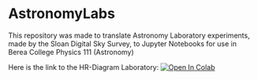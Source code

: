 # AstronomyLabs


This repository was made to translate Astronomy Laboratory experiments, made by the Sloan Digital Sky Survey, to Jupyter Notebooks for use in Berea College Physics 111 (Astronomy)

Here is the link to the HR-Diagram Laboratory:
[![Open In Colab](https://colab.research.google.com/assets/colab-badge.svg)](https://colab.research.google.com/github/Pratere/AstronomyLabs/blob/master/HR_Diagrams/HR_Diagram.ipynb)
